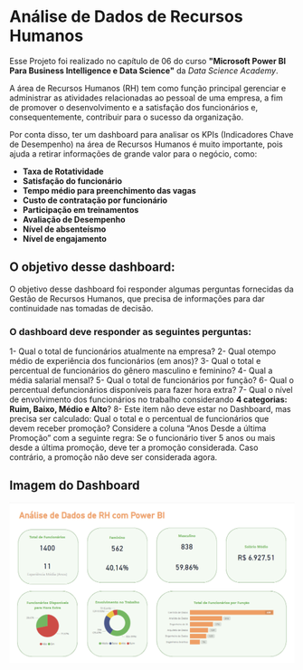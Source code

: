 # Análise de Dados de Recursos Humanos

Esse Projeto foi realizado no capítulo de 06 do curso **"Microsoft Power BI Para Business Intelligence e Data Science"** da *Data Science Academy*.

A área de Recursos Humanos (RH) tem como função principal gerenciar e administrar as atividades relacionadas ao pessoal de uma empresa, a fim de promover o desenvolvimento e a satisfação dos funcionários e, consequentemente, contribuir para o sucesso da organização.

Por conta disso, ter um dashboard para analisar os KPIs (Indicadores Chave de Desempenho) na área de Recursos Humanos é muito importante, pois ajuda a retirar informações de grande valor para o negócio, como:
<ul>
    <li><b>Taxa de Rotatividade</b></li>
    <li><b>Satisfação do funcionário</b></li>
    <li><b>Tempo médio para preenchimento das vagas</b></li>
    <li><b>Custo de contratação por funcionário</b></li>
    <li><b>Participação em treinamentos</b></li>
    <li><b>Avaliação de Desempenho</b></li>
    <li><b>Nível de absenteísmo</b></li>
    <li><b>Nível de engajamento</b></li>
</ul>

## O objetivo desse dashboard:

O objetivo desse dashboard foi responder algumas perguntas fornecidas da Gestão de Recursos Humanos, que precisa de informações para dar continuidade nas tomadas de decisão.
### O dashboard deve responder as seguintes perguntas:
1- Qual o total de funcionários atualmente na empresa?
2- Qual otempo médio de experiência dos funcionários (em anos)?
3- Qual o total e percentual de funcionários do gênero masculino e feminino?
4- Qual a média salarial mensal?
5- Qual o total de funcionários por função?
6- Qual o percentual defuncionários disponíveis para fazer hora extra?
7- Qual o nível de envolvimento dos funcionários no trabalho considerando **4 categorias: Ruim, Baixo, Médio e Alto**?
8- Este item não deve estar no Dashboard, mas precisa ser calculado: Qual o total e o percentual de funcionários que devem receber promoção? Considere a coluna “Anos Desde a última Promoção” com a seguinte regra: Se o funcionário tiver 5 anos ou mais desde a última promoção, deve ter a promoção considerada. Caso contrário, a promoção não deve ser considerada agora.


## Imagem do Dashboard
<img src="./IMAGEM/dashboard-rh.png" alt="Dashboard para Gestão de Recursos Humanos de uma empresa"/>
